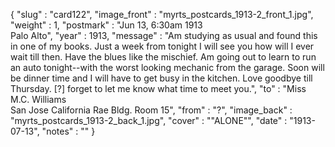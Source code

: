 {
  "slug" : "card122",
  "image_front" : "myrts_postcards_1913-2_front_1.jpg",
  "weight" : 1,
  "postmark" : "Jun 13, 6:30am 1913<br>Palo Alto",
  "year" : 1913,
  "message" : "Am studying as usual and found this in one of my books. Just a week from tonight I will see you how will I ever wait till then. Have the blues like the mischief. Am going out to learn to run an auto tonight--with the worst looking mechanic from the garage. Soon will be dinner time and I will have to get busy in the kitchen. Love goodbye till Thursday. [?] forget to let me know what time to meet you.",
  "to" : "Miss M.C. Williams<br> San Jose California Rae Bldg. Room 15",
  "from" : "?",
  "image_back" : "myrts_postcards_1913-2_back_1.jpg",
  "cover" : "\"ALONE\"",
  "date" : "1913-07-13",
  "notes" : ""
}
